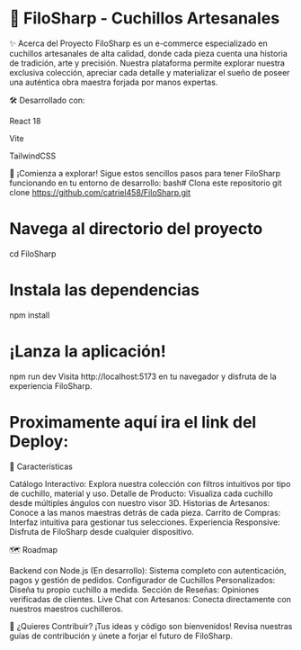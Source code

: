 # 🔪 FiloSharp - Cuchillos Artesanales

✨ Acerca del Proyecto
FiloSharp es un e-commerce especializado en cuchillos artesanales de alta calidad, donde cada pieza cuenta una historia de tradición, arte y precisión. Nuestra plataforma permite explorar nuestra exclusiva colección, apreciar cada detalle y materializar el sueño de poseer una auténtica obra maestra forjada por manos expertas.

🛠️ Desarrollado con:

React 18

Vite

TailwindCSS


🚀 ¡Comienza a explorar!
Sigue estos sencillos pasos para tener FiloSharp funcionando en tu entorno de desarrollo:
bash# Clona este repositorio
git clone https://github.com/catriel458/FiloSharp.git

# Navega al directorio del proyecto
cd FiloSharp

# Instala las dependencias
npm install

# ¡Lanza la aplicación!
npm run dev
Visita http://localhost:5173 en tu navegador y disfruta de la experiencia FiloSharp.

# Proximamente aquí ira el link del Deploy:

🌟 Características

Catálogo Interactivo: Explora nuestra colección con filtros intuitivos por tipo de cuchillo, material y uso.
Detalle de Producto: Visualiza cada cuchillo desde múltiples ángulos con nuestro visor 3D.
Historias de Artesanos: Conoce a las manos maestras detrás de cada pieza.
Carrito de Compras: Interfaz intuitiva para gestionar tus selecciones.
Experiencia Responsive: Disfruta de FiloSharp desde cualquier dispositivo.

🗺️ Roadmap

Backend con Node.js (En desarrollo): Sistema completo con autenticación, pagos y gestión de pedidos.
Configurador de Cuchillos Personalizados: Diseña tu propio cuchillo a medida.
Sección de Reseñas: Opiniones verificadas de clientes.
Live Chat con Artesanos: Conecta directamente con nuestros maestros cuchilleros.

🤝 ¿Quieres Contribuir?
¡Tus ideas y código son bienvenidos! Revisa nuestras guías de contribución y únete a forjar el futuro de FiloSharp.
